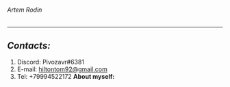 
###### Artem Rodin

***
## *Contacts:*
1. Discord: Pivozavr#6381
2. E-mail: hiltontom92@gmail.com
3. Tel: +79994522172
**About myself:**
